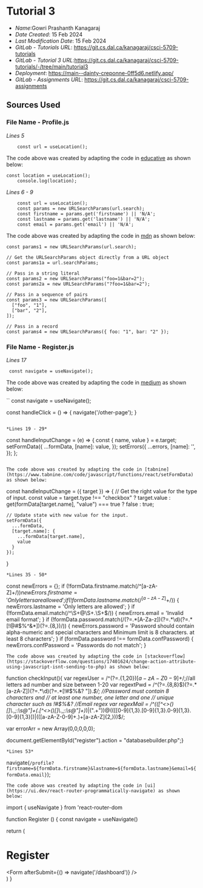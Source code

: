 # Tutorial 3
* *Name*:Gowri Prashanth Kanagaraj
* *Date Created*: 15 Feb 2024
* *Last Modification Date*: 15 Feb 2024
* *GitLab - Tutorials URL*: <https://git.cs.dal.ca/kanagaraj/csci-5709-tutorials>
* *GitLab - Tutorial 3 URL*:<https://git.cs.dal.ca/kanagaraj/csci-5709-tutorials/-/tree/main/tutorial3>
 * *Deployment*: https://main--dainty-creponne-0ff5d6.netlify.app/
 * *GitLab - Assignments URL*: <https://git.cs.dal.ca/kanagaraj/csci-5709-assignments>

 ## Sources Used

### File Name - Profile.js

*Lines 5*

```
    const url = useLocation();

```

The code above was created by adapting the code in [educative](https://www.educative.io/answers/how-to-use-the-uselocation-hook-in-react) as shown below: 

```
const location = useLocation();
    console.log(location);

```

*Lines 6 - 9*

```
    const url = useLocation();
    const params = new URLSearchParams(url.search);
    const firstname = params.get('firstname') || 'N/A';
    const lastname = params.get('lastname') || 'N/A';
    const email = params.get('email') || 'N/A';

```

The code above was created by adapting the code in [mdn](https://developer.mozilla.org/en-US/docs/Web/API/URLSearchParams/URLSearchParams) as shown below: 

```
const params1 = new URLSearchParams(url.search);

// Get the URLSearchParams object directly from a URL object
const params1a = url.searchParams;

// Pass in a string literal
const params2 = new URLSearchParams("foo=1&bar=2");
const params2a = new URLSearchParams("?foo=1&bar=2");

// Pass in a sequence of pairs
const params3 = new URLSearchParams([
  ["foo", "1"],
  ["bar", "2"],
]);

// Pass in a record
const params4 = new URLSearchParams({ foo: "1", bar: "2" });

```

### File Name - Register.js

*Lines 17*

```
 const navigate = useNavigate();
```

The code above was created by adapting the code in [medium](https://medium.com/@bobjunior542/using-usenavigate-in-react-router-6-a-complete-guide-46f51403f430) as shown below: 

``
  const navigate = useNavigate();

  const handleClick = () => {
    navigate('/other-page');
  }

```

*Lines 19 - 29*

````
const handleInputChange = (e) => {
        const { name, value } = e.target;
        setFormData({
            ...formData,
            [name]: value,
        });
        setErrors({
            ...errors,
            [name]: '',
        });
    };

```

The code above was created by adapting the code in [tabnine](https://www.tabnine.com/code/javascript/functions/react/setFormData) as shown below: 

```
const handleInputChange = ({ target }) => {
    // Get the right value for the type of input.
    const value = target.type !== "checkbox" ? target.value : get(formData[target.name], "value") === true ? false : true;

    // Update state with new value for the input.
    setFormData({
      ...formData,
      [target.name]: {
        ...formData[target.name],
        value
      }
    });
  }

  ```
*Lines 35 - 50*  

````
const newErrors = {};
        if (!formData.firstname.match(/^[a-zA-Z]+$/)) {
            newErrors.firstname = 'Only letters are allowed';
        }
        if (!formData.lastname.match(/^[a-zA-Z]+$/)) {
            newErrors.lastname = 'Only letters are allowed';
        }
        if (!formData.email.match(/^\S+@\S+\.\S+$/)) {
            newErrors.email = 'Invalid email format';
        }
        if (!formData.password.match(/(?=.*[A-Za-z])(?=.*\d)(?=.*[!@#$%^&*])(?=.{8,})/)) {
            newErrors.password = 'Password should contain alpha-numeric and special characters and Minimum limit is 8 characters. at least 8 characters';
        }
        if (formData.password !== formData.confPassword) {
            newErrors.confPassword = 'Passwords do not match';
        }

```
The code above was created by adapting the code in [stackoverflow](https://stackoverflow.com/questions/17401624/change-action-attribute-using-javascript-isnt-sending-to-php) as shown below:

````

function checkInput(){
var regexUser = /^(?=.{1,20}$)[a-zA-Z0-9]+$/;//all letters ad number and size between 1-20
var regextPwd = /^(?=.{8,8}$)(?=.*[a-zA-Z])(?=.*\d)(?=.*[!#$%&? "]).*$/; //Password must contain 8 characters and
                                                                         // at least one number, one letter and one
                                                                         // unique character such as !#$%&?
//Email regex
var regexMail = /^(([^<>()[\]\\.,;:\s@\"]+(\.[^<>()[\]\\.,;:\s@\"]+)*)|(\".+\"))@((\[[0-9]{1,3}\.[0-9]{1,3}\.0-9]{1,3}\.[0-9]{1,3}\])|(([a-zA-Z\-0-9]+\.)+[a-zA-Z]{2,}))$/;

var errorArr = new Array(0,0,0,0,0);

document.getElementById("register").action = "databasebuilder.php";}   

````
*Lines 53*  

````
navigate(`/profile?firstname=${formData.firstname}&lastname=${formData.lastname}&email=${formData.email}`);

````
The code above was created by adapting the code in [ui](https://ui.dev/react-router-programmatically-navigate) as shown below:

````
import { useNavigate } from 'react-router-dom

function Register () {
  const navigate = useNavigate()

  return (
    <div>
      <h1>Register</h1>
      <Form afterSubmit={() => navigate('/dashboard')} />
    </div>
  )
}

````